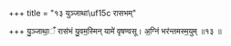 +++
title = "१३ युञ्जाथा\uf15c रासभम्"

+++
यु॒ञ्जाथा॒ँ रास॑भं यु॒वम॒स्मिन् यामे॑ वृषण्वसू। अ॒ग्निं भर॑न्तमस्म॒युम् ॥१३ ॥